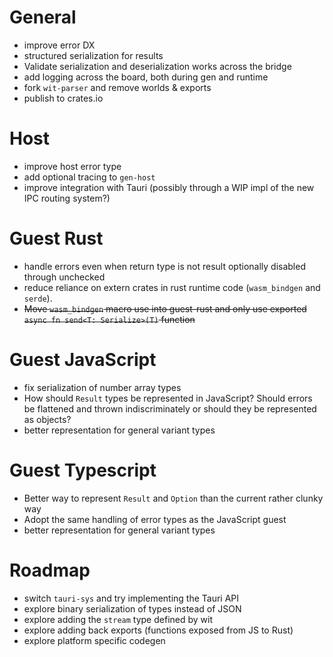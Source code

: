 # General

- improve error DX
- structured serialization for results
- Validate serialization and deserialization works across the bridge
- add logging across the board, both during gen and runtime
- fork `wit-parser` and remove worlds & exports
- publish to crates.io

# Host

- improve host error type
- add optional tracing to `gen-host`
- improve integration with Tauri (possibly through a WIP impl of the new IPC routing system?)

# Guest Rust

- handle errors even when return type is not result optionally disabled through unchecked
- reduce reliance on extern crates in rust runtime code (`wasm_bindgen` and `serde`).
- ~~Move `wasm_bindgen` macro use into guest-rust and only use exported `async fn send<T: Serialize>(T)` function~~

# Guest JavaScript

- fix serialization of number array types
- How should `Result` types be represented in JavaScript? Should errors be flattened and thrown indiscriminately or should they be represented as objects?
- better representation for general variant types

# Guest Typescript

- Better way to represent `Result` and `Option` than the current rather clunky way
- Adopt the same handling of error types as the JavaScript guest
- better representation for general variant types

# Roadmap

- switch `tauri-sys` and try implementing the Tauri API
- explore binary serialization of types instead of JSON
- explore adding the `stream` type defined by wit
- explore adding back exports (functions exposed from JS to Rust)
- explore platform specific codegen
